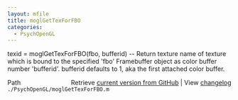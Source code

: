 ```yaml
---
layout: mfile
title: moglGetTexForFBO
categories:
  - PsychOpenGL
---
```


texid = moglGetTexForFBO\(fbo, bufferid\) \-\- Return texture name of texture which is
bound to the specified 'fbo' Framebuffer object as color buffer number 'bufferid'.
bufferid defaults to 1, aka the first attached color buffer.


<div class="code_header" style="text-align:right;">
  <span style="float:left;">Path&nbsp;&nbsp;</span> <span class="counter">Retrieve <a href=
  "https://raw.github.com/Psychtoolbox-3/Psychtoolbox-3/beta/./PsychOpenGL/moglGetTexForFBO.m">current version from GitHub</a> | View <a href=
  "https://github.com/Psychtoolbox-3/Psychtoolbox-3/commits/beta/./PsychOpenGL/moglGetTexForFBO.m">changelog</a></span>
</div>
<div class="code">
  <code>./PsychOpenGL/moglGetTexForFBO.m</code>
</div>
